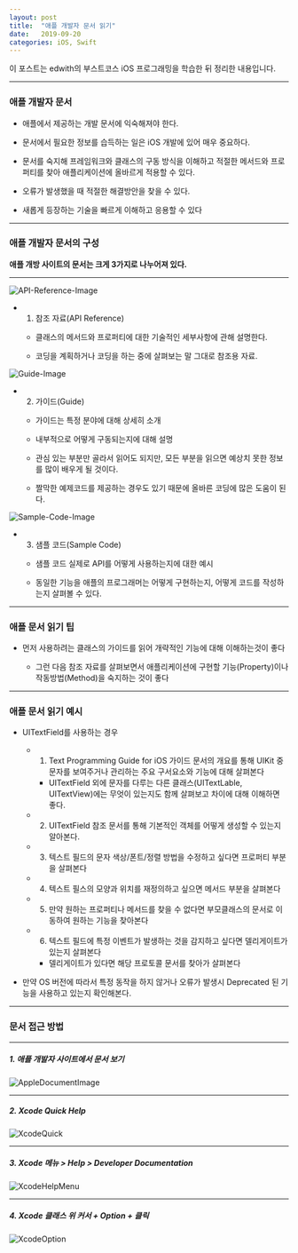 ```yaml
---
layout: post
title:  "애플 개발자 문서 읽기"
date:   2019-09-20
categories: iOS, Swift
---
```


이 포스트는 edwith의 부스트코스 iOS 프로그래밍을 학습한 뒤 정리한 내용입니다.

- - -

### 애플 개발자 문서

- 애플에서 제공하는 개발 문서에 익숙해져야 한다.

- 문서에서 필요한 정보를 습득하는 일은 iOS 개발에 있어 매우 중요하다.

- 문서를 숙지해 프레임워크와 클래스의 구동 방식을 이해하고 적절한 메서드와 프로퍼티를 찾아 애플리케이션에 올바르게 적용할 수 있다.

- 오류가 발생했을 때 적절한 해결방안을 찾을 수 있다.

- 새롭게 등장하는 기술을 빠르게 이해하고 응용할 수 있다

- - -

### 애플 개발자 문서의 구성

**애플 개방 사이트의 문서는 크게 3가지로 나누어져 있다.**

- - -

![API-Reference-Image](https://github.com/VincentGeranium/VincentGeranium.github.io/blob/master/assets/img/APIReference.png?raw=true)

- 1. 참조 자료(API Reference)

    - 클래스의 메서드와 프로퍼티에 대한 기술적인 세부사항에 관해 설명한다.
    
    - 코딩을 계획하거나 코딩을 하는 중에 살펴보는 말 그대로 참조용 자료.
    
![Guide-Image](https://github.com/VincentGeranium/VincentGeranium.github.io/blob/master/assets/img/Guide.png?raw=true)
    
- 2. 가이드(Guide)

    - 가이드는 특정 분야에 대해 상세히 소개
    
    - 내부적으로 어떻게 구동되는지에 대해 설명
    
    - 관심 있는 부분만 골라서 읽어도 되지만, 모든 부분을 읽으면 예상치 못한 정보를 많이 배우게 될 것이다.
    
    - 짤막한 예제코드를 제공하는 경우도 있기 때문에 올바른 코딩에 많은 도움이 된다.
    
![Sample-Code-Image](https://github.com/VincentGeranium/VincentGeranium.github.io/blob/master/assets/img/SampleCode.png?raw=true)

- 3. 샘플 코드(Sample Code)

    - 샘플 코드 실제로 API를 어떻게 사용하는지에 대한 예시
    
    - 동일한 기능을 애플의 프로그래머는 어떻게 구현하는지, 어떻게 코드를 작성하는지 살펴볼 수 있다.
    
- - -

### 애플 문서 읽기 팁

- 먼저 사용하려는 클래스의 가이드를 읽어 개략적인 기능에 대해 이해하는것이 좋다

    - 그런 다음 참조 자료를 살펴보면서 애플리케이션에 구현할 기능(Property)이나 작동방법(Method)을 숙지하는 것이 좋다
    
- - -

### 애플 문서 읽기 예시

- UITextField를 사용하는 경우

    - 1. Text Programming Guide for iOS 가이드 문서의 개요를 통해 UIKit 중 문자를 보여주거나 관리하는 주요 구서요소와 기능에 대해 살펴본다
    
        - UITextField 외에 문자를 다루는 다른 클래스(UITextLable, UITextView)에는 무엇이 있는지도 함께 살펴보고 차이에 대해 이해하면 좋다.
        
    - 2. UITextField 참조 문서를 통해 기본적인 객체를 어떻게 생성할 수 있는지 알아본다.
    
    - 3. 텍스트 필드의 문자 색상/폰트/정렬 방법을 수정하고 싶다면 프로퍼티 부분을 살펴본다
    
    - 4. 텍스트 필스의 모양과 위치를 재정의하고 싶으면 메서드 부분을 살펴본다
    
    - 5. 만약 원하는 프로퍼티나 메서드를 찾을 수 없다면 부모클래스의 문서로 이동하여 원하는 기능을 찾아본다
    
    - 6. 텍스트 필드에 특정 이벤트가 발생하는 것을 감지하고 싶다면 델리게이트가 있는지 살펴본다
    
        - 델리게이트가 있다면 해당 프로토콜 문서를 찾아가 살펴본다
    
- 만약 OS 버전에 따라서 특정 동작을 하지 않거나 오류가 발생시 Deprecated 된 기능을 사용하고 있는지 확인해본다.

- - -

### 문서 접근 방법

- - -

##### 1. 애플 개발자 사이트에서 문서 보기

![AppleDocumentImage](https://github.com/VincentGeranium/VincentGeranium.github.io/blob/master/assets/img/AppleDocumentationWeb.png?raw=true)

- - -

##### 2. Xcode Quick Help

![XcodeQuick](https://github.com/VincentGeranium/VincentGeranium.github.io/blob/master/assets/img/XcodeQuickHelp.png?raw=true)

- - -

##### 3. Xcode 메뉴 > Help > Developer Documentation

![XcodeHelpMenu](https://github.com/VincentGeranium/VincentGeranium.github.io/blob/master/assets/img/XcodeHelp.png?raw=true)

- - -

##### 4. Xcode 클래스 위 커서 + Option + 클릭

![XcodeOption](https://github.com/VincentGeranium/VincentGeranium.github.io/blob/master/assets/img/XcodeOption.png?raw=true)